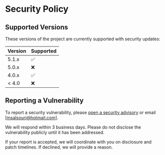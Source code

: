 # Security Policy

## Supported Versions

These versions of the project are currently supported with security updates:

| Version | Supported          |
| ------- | ------------------ |
| 5.1.x   | :white_check_mark: |
| 5.0.x   | :x:                |
| 4.0.x   | :white_check_mark: |
| < 4.0   | :x:                |

## Reporting a Vulnerability

To report a security vulnerability, please [open a security advisory](https://github.com/HOME-OFFICE-IMPROVEMENTS-LTD/ai-legal-suite/security/advisories/new) or email [msalsouri@hotmail.com].

We will respond within 3 business days. Please do not disclose the vulnerability publicly until it has been addressed.

If your report is accepted, we will coordinate with you on disclosure and patch timelines. If declined, we will provide a reason.
